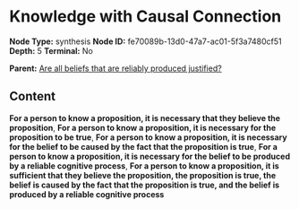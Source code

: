 # Knowledge with Causal Connection

**Node Type:** synthesis
**Node ID:** fe70089b-13d0-47a7-ac01-5f3a7480cf51
**Depth:** 5
**Terminal:** No

**Parent:** [Are all beliefs that are reliably produced justified?](are-all-beliefs-that-are-reliably-produced-justified-antithesis-1657eedd-3c24-4ddc-b024-406920dc1d41.md)

## Content

**For a person to know a proposition, it is necessary that they believe the proposition**, **For a person to know a proposition, it is necessary for the proposition to be true**, **For a person to know a proposition, it is necessary for the belief to be caused by the fact that the proposition is true**, **For a person to know a proposition, it is necessary for the belief to be produced by a reliable cognitive process**, **For a person to know a proposition, it is sufficient that they believe the proposition, the proposition is true, the belief is caused by the fact that the proposition is true, and the belief is produced by a reliable cognitive process**
